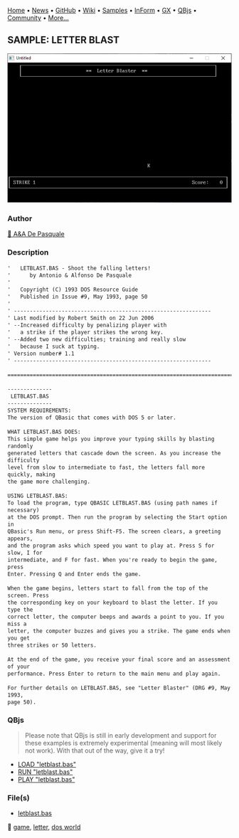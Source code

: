 [Home](https://qb64.com) • [News](../../news.md) • [GitHub](https://github.com/QB64Official/qb64) • [Wiki](https://github.com/QB64Official/qb64/wiki) • [Samples](../../samples.md) • [InForm](../../inform.md) • [GX](../../gx.md) • [QBjs](../../qbjs.md) • [Community](../../community.md) • [More...](../../more.md)

## SAMPLE: LETTER BLAST

![screenshot.png](img/screenshot.png)

### Author

[🐝 A&A De Pasquale](../a&a-de-pasquale.md) 

### Description

```text
'   LETBLAST.BAS - Shoot the falling letters!
'      by Antonio & Alfonso De Pasquale
'
'   Copyright (C) 1993 DOS Resource Guide
'   Published in Issue #9, May 1993, page 50
'
' --------------------------------------------------------------
' Last modified by Robert Smith on 22 Jun 2006
' --Increased difficulty by penalizing player with
'   a strike if the player strikes the wrong key.
' --Added two new difficulties; training and really slow
'   because I suck at typing.
' Version number# 1.1
' --------------------------------------------------------------

==============================================================================

--------------
 LETBLAST.BAS
--------------
SYSTEM REQUIREMENTS:
The version of QBasic that comes with DOS 5 or later.

WHAT LETBLAST.BAS DOES:
This simple game helps you improve your typing skills by blasting randomly 
generated letters that cascade down the screen. As you increase the difficulty 
level from slow to intermediate to fast, the letters fall more quickly, making 
the game more challenging.

USING LETBLAST.BAS:
To load the program, type QBASIC LETBLAST.BAS (using path names if necessary) 
at the DOS prompt. Then run the program by selecting the Start option in 
QBasic's Run menu, or press Shift-F5. The screen clears, a greeting appears, 
and the program asks which speed you want to play at. Press S for slow, I for 
intermediate, and F for fast. When you're ready to begin the game, press 
Enter. Pressing Q and Enter ends the game.

When the game begins, letters start to fall from the top of the screen. Press 
the corresponding key on your keyboard to blast the letter. If you type the 
correct letter, the computer beeps and awards a point to you. If you miss a 
letter, the computer buzzes and gives you a strike. The game ends when you get 
three strikes or 50 letters.

At the end of the game, you receive your final score and an assessment of your 
performance. Press Enter to return to the main menu and play again.

For further details on LETBLAST.BAS, see "Letter Blaster" (DRG #9, May 1993, 
page 50).
```

### QBjs

> Please note that QBjs is still in early development and support for these examples is extremely experimental (meaning will most likely not work). With that out of the way, give it a try!

* [LOAD "letblast.bas"](https://qbjs.org/index.html?src=https://qb64.com/samples/letter-blast/src/letblast.bas)
* [RUN "letblast.bas"](https://qbjs.org/index.html?mode=auto&src=https://qb64.com/samples/letter-blast/src/letblast.bas)
* [PLAY "letblast.bas"](https://qbjs.org/index.html?mode=play&src=https://qb64.com/samples/letter-blast/src/letblast.bas)

### File(s)

* [letblast.bas](src/letblast.bas)

🔗 [game](../game.md), [letter](../letter.md), [dos world](../dos-world.md)
